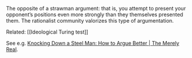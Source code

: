 The opposite of a strawman argument: that is, you attempt to present your opponent’s positions even more strongly than they themselves presented them. The rationalist community valorizes this type of argumentation.

Related: [[Ideological Turing test]]

See e.g. [Knocking Down a Steel Man: How to Argue Better | The Merely Real](https://themerelyreal.wordpress.com/2012/12/07/steelmanning/).